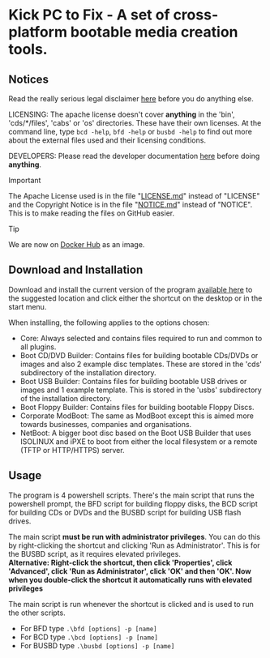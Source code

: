 # Kick PC to Fix - A set of cross-platform bootable media creation tools.
  
## Notices  
  
Read the really serious legal disclaimer [here](./REALLY\_SERIOUS\_DISCLAIMER.md) before you do anything else.
  
LICENSING: The apache license doesn't cover **anything** in the 'bin', 'cds/\*\/files', 'cabs' or 'os' directories. These have their own licenses. At the command line, type `bcd -help`, `bfd -help` or `busbd -help` to find out more about the external files used and their licensing conditions.  
  
DEVELOPERS: Please read the developer documentation [here](./DEVELOPER\_README.md) before doing **anything**.
  
> [!IMPORTANT]
> The Apache License used is in the file "[LICENSE.md](./LICENSE.md)" instead of "LICENSE" and the Copyright Notice is in the file "[NOTICE.md](./NOTICE.md)" instead of "NOTICE". This is to make reading the files on GitHub easier.  
  
> [!TIP]
> We are now on [Docker Hub](https://hub.docker.com/repository/docker/wolfnetcomputing/kick-pc-to-fix) as an image.
    
## Download and Installation  
  
Download and install the current version of the program [available here](https://github.com/WolfNet-Computing/Kick-PC-To-Fix/releases) to the suggested location and click either the shortcut on the desktop or in the start menu.  
  
When installing, the following applies to the options chosen:  
  
 - Core: Always selected and contains files required to run and common to all plugins.  
 - Boot CD/DVD Builder: Contains files for building bootable CDs/DVDs or images and also 2 example disc templates. These are stored in the 'cds' subdirectory of the installation directory.
 - Boot USB Builder: Contains files for building bootable USB drives or images and 1 example template. This is stored in the 'usbs' subdirectory of the installation directory.
 - Boot Floppy Builder: Contains files for building bootable Floppy Discs.  
 - Corporate ModBoot: The same as ModBoot except this is aimed more towards businesses, companies and organisations.  
 - NetBoot: A bigger boot disc based on the Boot USB Builder that uses ISOLINUX and iPXE to boot from either the local filesystem or a remote (TFTP or HTTP/HTTPS) server.  
  
## Usage  
  
The program is 4 powershell scripts. There's the main script that runs the powershell prompt, the BFD script for building floppy disks, the BCD script for building CDs or DVDs and the BUSBD script for building USB flash drives.  

The main script **must be run with administrator privileges**. You can do this by right-clicking the shortcut and clicking 'Run as Administrator'. This is for the BUSBD script, as it requires elevated privileges.  
**Alternative: Right-click the shortcut, then click 'Properties', click 'Advanced', click 'Run as Administrator', click 'OK' and then 'OK'. Now when you double-click the shortcut it automatically runs with elevated privileges**  
  
The main script is run whenever the shortcut is clicked and is used to run the other scripts.  
 - For BFD type `.\bfd [options] -p [name]`  
 - For BCD type `.\bcd [options] -p [name]`  
 - For BUSBD type `.\busbd [options] -p [name]`  
  
